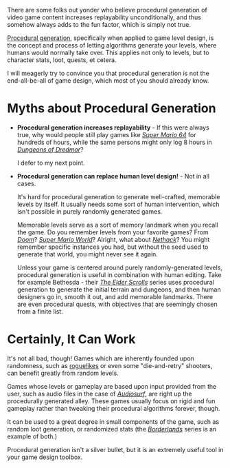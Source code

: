 There are some folks out yonder who believe procedural generation of video game content increases replayability unconditionally, and thus somehow always adds to the fun factor, which is simply not true.

[Procedural generation](http://en.wikipedia.org/wiki/Procedural_generation), specifically when applied to game level design, is the concept and process of letting algorithms generate your levels, where humans would normally take over. This applies not only to levels, but to character stats, loot, quests, et cetera.

I will meagerly try to convince you that procedural generation is not the end-all-be-all of game design, which most of you should already know.


Myths about Procedural Generation
==================================

- **Procedural generation increases replayability** - If this were always true, why would people still play games like [*Super Mario 64*](http://en.wikipedia.org/wiki/Super_Mario_64) for hundreds of hours, while the same persons might only log 8 hours in [*Dungeons of Dredmor*](http://en.wikipedia.org/wiki/Dungeons_of_Dredmor)?

  I defer to my next point.

- **Procedural generation can replace human level design!** - Not in all cases.

  It's hard for procedural generation to generate well-crafted, memorable levels by itself. It usually needs some sort of human intervention, which isn't possible in purely randomly generated games.

  Memorable levels serve as a sort of memory landmark when you recall the game. Do you remember levels from your favorite games? From [*Doom*](http://en.wikipedia.org/wiki/Doom_\(video_game\))? [*Super Mario World*](http://en.wikipedia.org/wiki/Super_Mario_World)? Alright, what about [*Nethack*](http://en.wikipedia.org/wiki/Nethack)? You might remember specific instances you had, but without the seed used to
  generate that world, you might never see it again.


  Unless your game is centered around purely randomly-generated levels, procedural generation is useful in combination with human editing. Take for example Bethesda - their [*The Elder Scrolls*](http://en.wikipedia.org/wiki/The_Elder_Scrolls) series uses procedural generation to generate the initial terrain and dungeons, and then human designers go in, smooth it out, and add memorable landmarks. There are even procedural quests, with objectives that are seemingly chosen from a finite list.


Certainly, It Can Work
=======================

It's not all bad, though! Games which are inherently founded upon randomness, such as [roguelikes](http://en.wikipedia.org/wiki/Roguelike) or even some "die-and-retry" shooters, can benefit greatly from random levels.

Games whose levels or gameplay are based upon input provided from the user, such as audio files in the case of [*Audiosurf*](http://en.wikipedia.org/wiki/Audiosurf), are right up the procedurally generated alley. These games usually focus on rigid and fun gameplay rather than tweaking their procedural algorithms forever, though.

It can be used to a great degree in small components of the game, such as random loot generation, or randomized stats (the [*Borderlands*](http://en.wikipedia.org/wiki/Borderlands_\(video_game\)) series is an example of both.)


Procedural generation isn't a silver bullet, but it is an extremely useful tool in your game design toolbox.